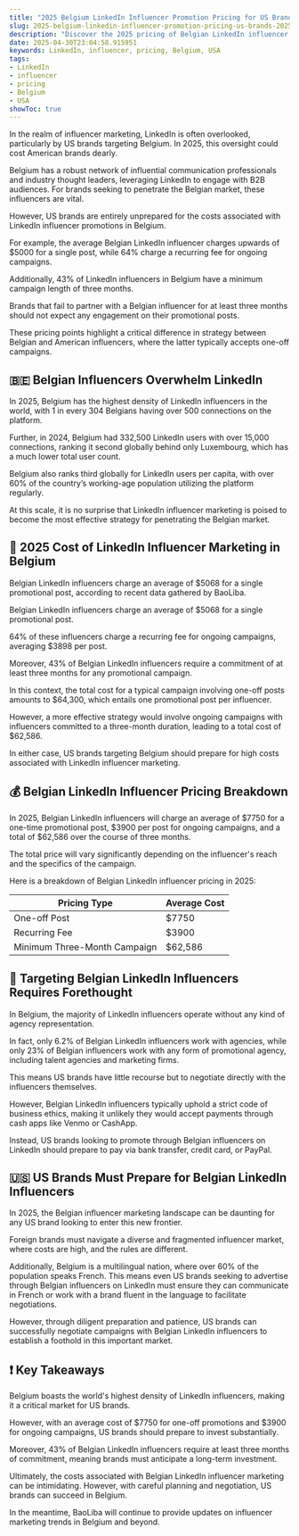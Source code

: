 ```yaml
---
title: "2025 Belgium LinkedIn Influencer Promotion Pricing for US Brands"
slug: 2025-belgium-linkedin-influencer-promotion-pricing-us-brands-2025-04-30
description: "Discover the 2025 pricing of Belgian LinkedIn influencer promotion for US brands in Belgium."
date: 2025-04-30T23:04:58.915951
keywords: LinkedIn, influencer, pricing, Belgium, USA
tags:
- LinkedIn
- influencer
- pricing
- Belgium
- USA
showToc: true
---
```


In the realm of influencer marketing, LinkedIn is often overlooked, particularly by US brands targeting Belgium. In 2025, this oversight could cost American brands dearly.

Belgium has a robust network of influential communication professionals and industry thought leaders, leveraging LinkedIn to engage with B2B audiences. For brands seeking to penetrate the Belgian market, these influencers are vital.

However, US brands are entirely unprepared for the costs associated with LinkedIn influencer promotions in Belgium.

For example, the average Belgian LinkedIn influencer charges upwards of $5000 for a single post, while 64% charge a recurring fee for ongoing campaigns. 

Additionally, 43% of LinkedIn influencers in Belgium have a minimum campaign length of three months.

Brands that fail to partner with a Belgian influencer for at least three months should not expect any engagement on their promotional posts.

These pricing points highlight a critical difference in strategy between Belgian and American influencers, where the latter typically accepts one-off campaigns.

## 🇧🇪 Belgian Influencers Overwhelm LinkedIn

In 2025, Belgium has the highest density of LinkedIn influencers in the world, with 1 in every 304 Belgians having over 500 connections on the platform.

Further, in 2024, Belgium had 332,500 LinkedIn users with over 15,000 connections, ranking it second globally behind only Luxembourg, which has a much lower total user count.

Belgium also ranks third globally for LinkedIn users per capita, with over 60% of the country’s working-age population utilizing the platform regularly.

At this scale, it is no surprise that LinkedIn influencer marketing is poised to become the most effective strategy for penetrating the Belgian market.

## 💸 2025 Cost of LinkedIn Influencer Marketing in Belgium

Belgian LinkedIn influencers charge an average of $5068 for a single promotional post, according to recent data gathered by BaoLiba.


Belgian LinkedIn influencers charge an average of $5068 for a single promotional post.

64% of these influencers charge a recurring fee for ongoing campaigns, averaging $3898 per post.

Moreover, 43% of Belgian LinkedIn influencers require a commitment of at least three months for any promotional campaign.

In this context, the total cost for a typical campaign involving one-off posts amounts to $64,300, which entails one promotional post per influencer.

However, a more effective strategy would involve ongoing campaigns with influencers committed to a three-month duration, leading to a total cost of $62,586.

In either case, US brands targeting Belgium should prepare for high costs associated with LinkedIn influencer marketing.

## 💰 Belgian LinkedIn Influencer Pricing Breakdown

In 2025, Belgian LinkedIn influencers will charge an average of $7750 for a one-time promotional post, $3900 per post for ongoing campaigns, and a total of $62,586 over the course of three months.

The total price will vary significantly depending on the influencer's reach and the specifics of the campaign.

Here is a breakdown of Belgian LinkedIn influencer pricing in 2025:

| Pricing Type | Average Cost |
|--------------|--------------|
| One-off Post | $7750 |
| Recurring Fee | $3900 |
| Minimum Three-Month Campaign | $62,586 |

## 📅 Targeting Belgian LinkedIn Influencers Requires Forethought

In Belgium, the majority of LinkedIn influencers operate without any kind of agency representation.

In fact, only 6.2% of Belgian LinkedIn influencers work with agencies, while only 23% of Belgian influencers work with any form of promotional agency, including talent agencies and marketing firms.

This means US brands have little recourse but to negotiate directly with the influencers themselves.

However, Belgian LinkedIn influencers typically uphold a strict code of business ethics, making it unlikely they would accept payments through cash apps like Venmo or CashApp. 

Instead, US brands looking to promote through Belgian influencers on LinkedIn should prepare to pay via bank transfer, credit card, or PayPal.

## 🇺🇸 US Brands Must Prepare for Belgian LinkedIn Influencers

In 2025, the Belgian influencer marketing landscape can be daunting for any US brand looking to enter this new frontier. 

Foreign brands must navigate a diverse and fragmented influencer market, where costs are high, and the rules are different.

Additionally, Belgium is a multilingual nation, where over 60% of the population speaks French. This means even US brands seeking to advertise through Belgian influencers on LinkedIn must ensure they can communicate in French or work with a brand fluent in the language to facilitate negotiations.

However, through diligent preparation and patience, US brands can successfully negotiate campaigns with Belgian LinkedIn influencers to establish a foothold in this important market.

## ❗ Key Takeaways

Belgium boasts the world's highest density of LinkedIn influencers, making it a critical market for US brands.

However, with an average cost of $7750 for one-off promotions and $3900 for ongoing campaigns, US brands should prepare to invest substantially.

Moreover, 43% of Belgian LinkedIn influencers require at least three months of commitment, meaning brands must anticipate a long-term investment.

Ultimately, the costs associated with Belgian LinkedIn influencer marketing can be intimidating. However, with careful planning and negotiation, US brands can succeed in Belgium.

In the meantime, BaoLiba will continue to provide updates on influencer marketing trends in Belgium and beyond.